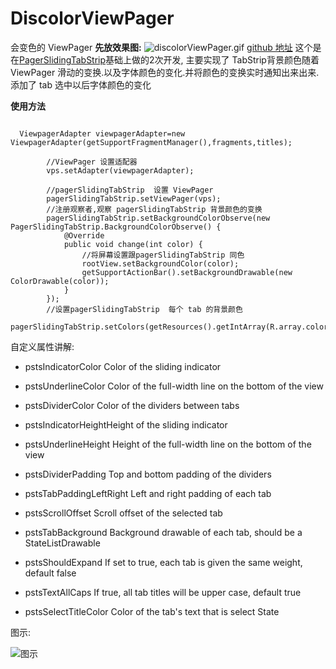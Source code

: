 # DiscolorViewPager
会变色的 ViewPager 
**先放效果图:**
![discolorViewPager.gif](http://upload-images.jianshu.io/upload_images/166866-db2d10827034dcab.gif)
[github 地址](https://github.com/zzz40500/DiscolorViewPager)
这个是在[PagerSlidingTabStrip](https://github.com/astuetz/PagerSlidingTabStrip)基础上做的2次开发,
主要实现了 TabStrip背景颜色随着 ViewPager 滑动的变换.以及字体颜色的变化.并将颜色的变换实时通知出来出来.
添加了 tab 选中以后字体颜色的变化

**使用方法**
~~~

  ViewpagerAdapter viewpagerAdapter=new ViewpagerAdapter(getSupportFragmentManager(),fragments,titles);

        //ViewPager 设置适配器
        vps.setAdapter(viewpagerAdapter);

        //pagerSlidingTabStrip  设置 ViewPager 
        pagerSlidingTabStrip.setViewPager(vps);
        //注册观察者,观察 pagerSlidingTabStrip 背景颜色的变换
        pagerSlidingTabStrip.setBackgroundColorObserve(new PagerSlidingTabStrip.BackgroundColorObserve() {
            @Override
            public void change(int color) {
                //将屏幕设置跟pagerSlidingTabStrip 同色
                rootView.setBackgroundColor(color);
                getSupportActionBar().setBackgroundDrawable(new ColorDrawable(color));
            }
        });
        //设置pagerSlidingTabStrip  每个 tab 的背景颜色
        pagerSlidingTabStrip.setColors(getResources().getIntArray(R.array.colors));
~~~
自定义属性讲解:
* pstsIndicatorColor Color of the sliding indicator
* pstsUnderlineColor Color of the full-width line on the bottom of the view
* pstsDividerColor Color of the dividers between tabs
* pstsIndicatorHeightHeight of the sliding indicator
* pstsUnderlineHeight Height of the full-width line on the bottom of the view
* pstsDividerPadding Top and bottom padding of the dividers
* pstsTabPaddingLeftRight Left and right padding of each tab
* pstsScrollOffset Scroll offset of the selected tab
* pstsTabBackground Background drawable of each tab, should be a StateListDrawable
* pstsShouldExpand If set to true, each tab is given the same weight, default false
* pstsTextAllCaps If true, all tab titles will be upper case, default true

* pstsSelectTitleColor  Color of the tab's text that is select State

图示:




![图示](http://upload-images.jianshu.io/upload_images/166866-4b9764cbf5e77bf2.png)





